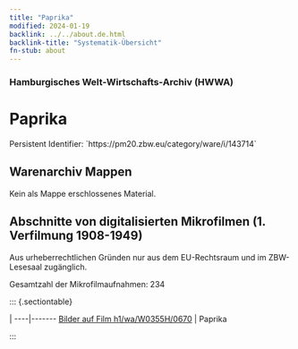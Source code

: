 ```yaml
---
title: "Paprika"
modified: 2024-01-19
backlink: ../../about.de.html
backlink-title: "Systematik-Übersicht"
fn-stub: about
---
```


### Hamburgisches Welt-Wirtschafts-Archiv (HWWA)

# Paprika

<div class="hint">Persistent Identifier: `https://pm20.zbw.eu/category/ware/i/143714`</div>







## Warenarchiv Mappen





Kein als Mappe erschlossenes Material.



<a id="filmsections" />

## Abschnitte von digitalisierten Mikrofilmen (1. Verfilmung 1908-1949)

<p>Aus urheberrechtlichen Gründen nur aus dem EU-Rechtsraum und im ZBW-Lesesaal zugänglich.</p>


<p>Gesamtzahl der Mikrofilmaufnahmen: 234</p>





::: {.sectiontable}

 | 
----|-------
<a class="btn" href="https://pm20.zbw.eu/film/h1/wa/W0355H/0670" rel="nofollow">Bilder auf Film h1/wa/W0355H/0670</a> | Paprika


:::
















